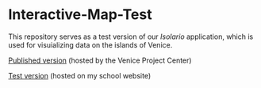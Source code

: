 # Interactive-Map-Test
This repository serves as a test version of our *Isolario* application, which is used for visuializing data on the islands of Venice.

[Published version](https://www.islands.veniceprojectcenter.com) (hosted by the Venice Project Center)

[Test version](https://www.users.wpi.edu/~glgauthier/Isolario/) (hosted on my school website)
